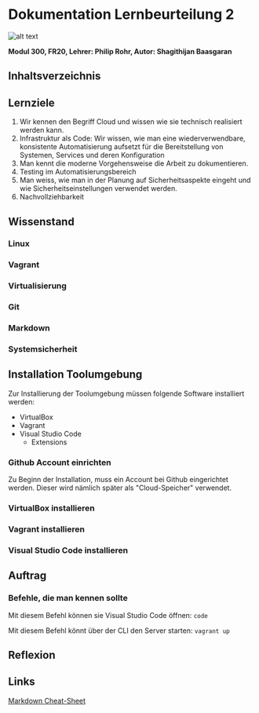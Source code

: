 # Dokumentation Lernbeurteilung 2
![alt text](https://www.itprotoday.com/sites/itprotoday.com/files/styles/article_featured_retina/public/Cloud%20with%20light%20coming%20from%20it%20and%20connected%20vectors%20within.jpg?itok=9i48eejV "Logo Title Text 1")

**Modul 300, FR20, Lehrer: Philip Rohr, Autor: Shagithijan Baasgaran** 

## Inhaltsverzeichnis

## Lernziele
1. Wir kennen den Begriff Cloud und wissen wie sie technisch realisiert werden kann.
2. Infrastruktur als Code: Wir wissen, wie man eine wiederverwendbare, konsistente Automatisierung aufsetzt für die Bereitstellung von Systemen, Services und deren Konfiguration
3. Man kennt die moderne Vorgehensweise die Arbeit zu dokumentieren.
4. Testing im Automatisierungsbereich
5. Man weiss, wie man in der Planung auf Sicherheitsaspekte eingeht und wie Sicherheitseinstellungen verwendet werden.
6. Nachvollziehbarkeit

## Wissenstand
### Linux

### Vagrant

### Virtualisierung

### Git

### Markdown

### Systemsicherheit

## Installation Toolumgebung
Zur Installierung der Toolumgebung müssen folgende Software installiert werden:
- VirtualBox
- Vagrant
- Visual Studio Code
  - Extensions
### Github Account einrichten
Zu Beginn der Installation, muss ein Account bei Github eingerichtet werden. Dieser wird nämlich später als "Cloud-Speicher" verwendet.

### VirtualBox installieren

### Vagrant installieren

### Visual Studio Code installieren


## Auftrag


### Befehle, die man kennen sollte
Mit diesem Befehl können sie Visual Studio Code öffnen:
`code`

Mit diesem Befehl könnt über der CLI den Server starten:
`vagrant up`

## Reflexion

## Links

[Markdown Cheat-Sheet](https://www.markdownguide.org/cheat-sheet/)
